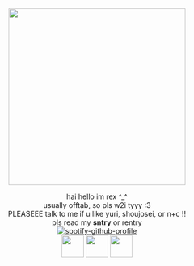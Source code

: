 
<div align="center"><img src="https://files.catbox.moe/3jduic.png" width=350>
 
hai hello im rex ^_^ <br>usually offtab, so pls w2i tyyy :3 
 <br>PLEASEEE talk to me if u like yuri, shoujosei, or n+c !! <br>
 pls read my **sntry** or rentry<br>
  [![spotify-github-profile](https://spotify-github-profile.kittinanx.com/api/view?uid=c9wud9q4lari9e110j9vh0yqn&cover_image=true&theme=novatorem&show_offline=false&background_color=121212&interchange=false&bar_color=dda6ba&bar_color_cover=false)](https://github.com/kittinan/spotify-github-profile)<br>
    <img src="https://64.media.tumblr.com/da85ec23ab2df3315f35afb1869a3e59/72bd3ad11a499262-dc/s250x400/e76c6c56f36eb20b2818eae7c6149977df687021.pnj" height=44> <img src="https://64.media.tumblr.com/a74ded04e7645ff59966a260edf6f338/7e100f44603c3879-51/s100x200/91632987e018f4bd7efa1df5f5a682ef22f570e8.pnj" height=44> <img src="https://64.media.tumblr.com/392a4e5c19f0e1f147951063280c727d/72bd3ad11a499262-9d/s250x400/2d188c3235186a03214a005e630b16e6e9ce3e68.pnj" height=44><br>
</div>
